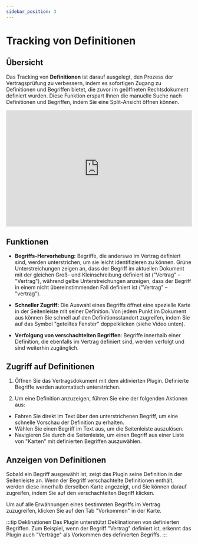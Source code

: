 ```yaml
---
sidebar_position: 3
---
```


# Tracking von Definitionen

## Übersicht

Das Tracking von **Definitionen** ist darauf ausgelegt, den Prozess der Vertragsprüfung
zu verbessern, indem es sofortigen Zugang zu Definitionen und Begriffen bietet, die
zuvor im geöffneten Rechtsdokument definiert wurden. Diese Funktion erspart Ihnen die
manuelle Suche nach Definitionen und Begriffen, indem Sie eine Split-Ansicht
öffnen können.

<iframe width="100%" height="315" src="https://www.youtube.com/embed/qa7d2C30m_o?si=6NrwdKgu5lpNBrD-" title="YouTube video player" frameborder="0" allow="accelerometer; autoplay; clipboard-write; encrypted-media; gyroscope; picture-in-picture; web-share" allowfullscreen></iframe>

## Funktionen

- **Begriffs-Hervorhebung:** Begriffe, die anderswo im Vertrag definiert sind,
werden unterstrichen, um sie leicht identifizieren zu können. Grüne Unterstreichungen
zeigen an, dass der Begriff im aktuellen Dokument mit der gleichen Groß- und
Kleinschreibung definiert ist ("Vertrag" – "Vertrag"), während gelbe Unterstreichungen
anzeigen, dass der Begriff in einem nicht übereinstimmenden
Fall definiert ist ("Vertrag" – "vertrag").

- **Schneller Zugriff:** Die Auswahl eines Begriffs öffnet eine spezielle Karte in der
  Seitenleiste mit seiner Definition. Von jedem Punkt im Dokument aus können Sie schnell
  auf den Definitionsstandort zugreifen, indem Sie auf das Symbol "geteiltes Fenster"
  doppelklicken (siehe Video unten).

- **Verfolgung von verschachtelten Begriffen**: Begriffe innerhalb einer Definition,
  die ebenfalls im Vertrag definiert sind, werden verfolgt und sind weiterhin zugänglich.

## Zugriff auf Definitionen

1. Öffnen Sie das Vertragsdokument mit dem aktivierten Plugin. Definierte Begriffe
   werden automatisch unterstrichen.

2. Um eine Definition anzuzeigen, führen Sie eine der folgenden Aktionen aus:

- Fahren Sie direkt im Text über den unterstrichenen Begriff, um eine schnelle
  Vorschau der Definition zu erhalten.
- Wählen Sie einen Begriff im Text aus, um die Seitenleiste auszulösen.
- Navigieren Sie durch die Seitenleiste, um einen Begriff aus einer Liste von "Karten"
  mit definierten Begriffen auszuwählen.

## Anzeigen von Definitionen

Sobald ein Begriff ausgewählt ist, zeigt das Plugin seine Definition in der Seitenleiste
an. Wenn der Begriff verschachtelte Definitionen enthält, werden diese innerhalb
derselben Karte angezeigt, und Sie können darauf zugreifen, indem Sie auf den
verschachtelten Begriff klicken.

Um auf alle Erwähnungen eines bestimmten Begriffs im Vertrag zuzugreifen, klicken Sie
auf den Tab "Vorkommen" in der Karte.

:::tip Deklinationen
Das Plugin unterstützt Deklinationen von definierten Begriffen. Zum Beispiel, wenn der
Begriff "Vertrag" definiert ist, erkennt das Plugin auch "Verträge" als Vorkommen des
definierten Begriffs.
:::
